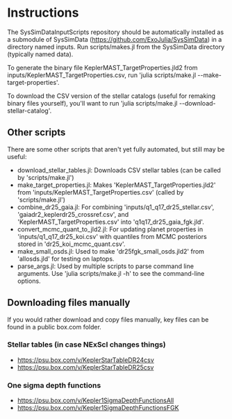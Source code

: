 # Instructions

The SysSimDataInputScripts repository should be automatically installed as a submodule of SysSimData (https://github.com/ExoJulia/SysSimData) in a directory named inputs.
Run scripts/makes.jl from the SysSimData directory (typically named data).

To generate the binary file KeplerMAST_TargetProperties.jld2 from inputs/KeplerMAST_TargetProperties.csv, run
'julia scripts/make.jl --make-target-properties'.

To download the CSV version of the stellar catalogs (useful for remaking binary files yourself), you'll want to run
'julia scripts/make.jl --download-stellar-catalog'.

## Other scripts
There are some other scripts that aren't yet fully automated, but still may be useful:
- download_stellar_tables.jl: Downloads CSV stellar tables (can be called by 'scripts/make.jl')
- make_target_properties.jl: Makes 'KeplerMAST_TargetProperties.jld2' from 'inputs/KeplerMAST_TargetProperties.csv' (called by 'scripts/make.jl')
- combine_dr25_gaia.jl: For combining 'inputs/q1_q17_dr25_stellar.csv', 'gaiadr2_keplerdr25_crossref.csv', and 'KeplerMAST_TargetProperties.csv' into 'q1q17_dr25_gaia_fgk.jld'.
- convert_mcmc_quant_to_jld2.jl:  For updating planet properties in 'inputs/q1_q17_dr25_koi.csv' with quantiles from MCMC posteriors stored in 'dr25_koi_mcmc_quant.csv'.
- make_small_osds.jl:  Used to make 'dr25fgk_small_osds.jld2' from 'allosds.jld' for testing on laptops.
- parse_args.jl: Used by multiple scripts to parse command line arguments.  Use 'julia scripts/make.jl -h' to see the command-line options.

## Downloading files manually
If you would rather download and copy files manually, key files can be found in a public box.com folder.

### Stellar tables (in case NExScI changes things)
- https://psu.box.com/v/KeplerStarTableDR24csv
- https://psu.box.com/v/KeplerStarTableDR25csv

### One sigma depth functions
- https://psu.box.com/v/Kepler1SigmaDepthFunctionsAll
- https://psu.box.com/v/Kepler1SigmaDepthFunctionsFGK
